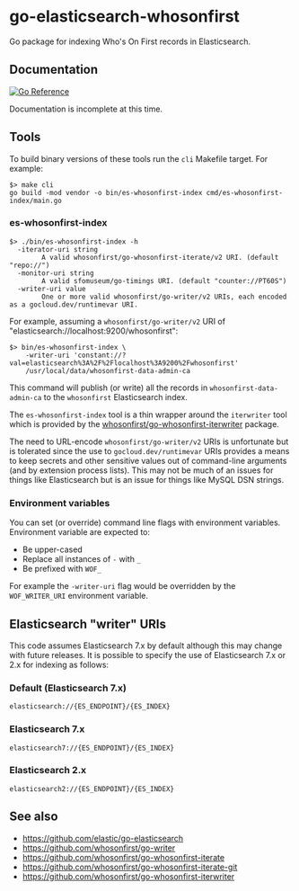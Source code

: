 # go-elasticsearch-whosonfirst

Go package for indexing Who's On First records in Elasticsearch.

## Documentation

[![Go Reference](https://pkg.go.dev/badge/github.com/whosonfirst/go-whosonfirst-elasticsearch.svg)](https://pkg.go.dev/github.com/whosonfirst/go-whosonfirst-elasticsearch)

Documentation is incomplete at this time.

## Tools

To build binary versions of these tools run the `cli` Makefile target. For example:

```
$> make cli
go build -mod vendor -o bin/es-whosonfirst-index cmd/es-whosonfirst-index/main.go
```

### es-whosonfirst-index

```
$> ./bin/es-whosonfirst-index -h
  -iterator-uri string
    	A valid whosonfirst/go-whosonfirst-iterate/v2 URI. (default "repo://")
  -monitor-uri string
    	A valid sfomuseum/go-timings URI. (default "counter://PT60S")
  -writer-uri value
    	One or more valid whosonfirst/go-writer/v2 URIs, each encoded as a gocloud.dev/runtimevar URI.
```	

For example, assuming a `whosonfirst/go-writer/v2` URI of "elasticsearch://localhost:9200/whosonfirst":

```
$> bin/es-whosonfirst-index \
   	-writer-uri 'constant://?val=elasticsearch%3A%2F%2Flocalhost%3A9200%2Fwhosonfirst'
	/usr/local/data/whosonfirst-data-admin-ca
```

This command will publish (or write) all the records in `whosonfirst-data-admin-ca` to the `whosonfirst` Elasticsearch index.

The `es-whosonfirst-index` tool is a thin wrapper around the `iterwriter` tool which is provided by the [whosonfirst/go-whosonfirst-iterwriter](https://github.com/whosonfirst/go-whosonfirst-iterwriter) package.

The need to URL-encode `whosonfirst/go-writer/v2` URIs is unfortunate but is tolerated since the use to `gocloud.dev/runtimevar` URIs provides a means to keep secrets and other sensitive values out of command-line arguments (and by extension process lists). This may not be much of an issues for things like Elasticsearch but is an issue for things like MySQL DSN strings.

### Environment variables

You can set (or override) command line flags with environment variables. Environment variable are expected to:

* Be upper-cased
* Replace all instances of `-` with `_`
* Be prefixed with `WOF_`

For example the `-writer-uri` flag would be overridden by the `WOF_WRITER_URI` environment variable.

## Elasticsearch "writer" URIs

This code assumes Elasticsearch 7.x by default although this may change with future releases. It is possible to specify the use of Elasticsearch 7.x or 2.x for indexing as follows:

### Default (Elasticsearch 7.x)

```
elasticsearch://{ES_ENDPOINT}/{ES_INDEX}
```

### Elasticsearch 7.x

```
elasticsearch7://{ES_ENDPOINT}/{ES_INDEX}
```

### Elasticsearch 2.x

```
elasticsearch2://{ES_ENDPOINT}/{ES_INDEX}
```

## See also

* https://github.com/elastic/go-elasticsearch
* https://github.com/whosonfirst/go-writer
* https://github.com/whosonfirst/go-whosonfirst-iterate
* https://github.com/whosonfirst/go-whosonfirst-iterate-git
* https://github.com/whosonfirst/go-whosonfirst-iterwriter